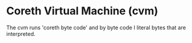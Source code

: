 # Coreth Virtual Machine (cvm) 
The cvm runs 'coreth byte code' and by byte code I literal bytes that are interpreted.

